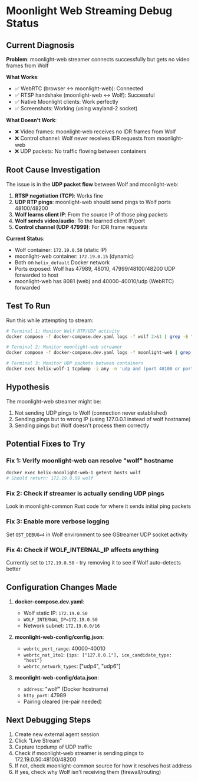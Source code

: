# Moonlight Web Streaming Debug Status

## Current Diagnosis

**Problem**: moonlight-web streamer connects successfully but gets no video frames from Wolf

**What Works**:
- ✅ WebRTC (browser ↔ moonlight-web): Connected
- ✅ RTSP handshake (moonlight-web ↔ Wolf): Successful
- ✅ Native Moonlight clients: Work perfectly
- ✅ Screenshots: Working (using wayland-2 socket)

**What Doesn't Work**:
- ❌ Video frames: moonlight-web receives no IDR frames from Wolf
- ❌ Control channel: Wolf never receives IDR requests from moonlight-web
- ❌ UDP packets: No traffic flowing between containers

## Root Cause Investigation

The issue is in the **UDP packet flow** between Wolf and moonlight-web:

1. **RTSP negotiation (TCP)**: Works fine
2. **UDP RTP pings**: moonlight-web should send pings to Wolf ports 48100/48200
3. **Wolf learns client IP**: From the source IP of those ping packets
4. **Wolf sends video/audio**: To the learned client IP/port
5. **Control channel (UDP 47999)**: For IDR frame requests

**Current Status**:
- Wolf container: `172.19.0.50` (static IP)
- moonlight-web container: `172.19.0.15` (dynamic)
- Both on `helix_default` Docker network
- Ports exposed: Wolf has 47989, 48010, 47999/48100/48200 UDP forwarded to host
- moonlight-web has 8081 (web) and 40000-40010/udp (WebRTC) forwarded

## Test To Run

Run this while attempting to stream:

```bash
# Terminal 1: Monitor Wolf RTP/UDP activity
docker compose -f docker-compose.dev.yaml logs -f wolf 2>&1 | grep -E "RTP|client_ip|UDP|Forcing IDR"

# Terminal 2: Monitor moonlight-web streamer
docker compose -f docker-compose.dev.yaml logs -f moonlight-web | grep -E "Stream|IDR|ping|Moonlight"

# Terminal 3: Monitor UDP packets between containers
docker exec helix-wolf-1 tcpdump -i any -n 'udp and (port 48100 or port 48200 or port 47999)' 2>&1
```

## Hypothesis

The moonlight-web streamer might be:
1. Not sending UDP pings to Wolf (connection never established)
2. Sending pings but to wrong IP (using 127.0.0.1 instead of wolf hostname)
3. Sending pings but Wolf doesn't process them correctly

## Potential Fixes to Try

### Fix 1: Verify moonlight-web can resolve "wolf" hostname
```bash
docker exec helix-moonlight-web-1 getent hosts wolf
# Should return: 172.19.0.50 wolf
```

### Fix 2: Check if streamer is actually sending UDP pings
Look in moonlight-common Rust code for where it sends initial ping packets

### Fix 3: Enable more verbose logging
Set `GST_DEBUG=4` in Wolf environment to see GStreamer UDP socket activity

### Fix 4: Check if WOLF_INTERNAL_IP affects anything
Currently set to `172.19.0.50` - try removing it to see if Wolf auto-detects better

## Configuration Changes Made

1. **docker-compose.dev.yaml**:
   - Wolf static IP: `172.19.0.50`
   - `WOLF_INTERNAL_IP=172.19.0.50`
   - Network subnet: `172.19.0.0/16`

2. **moonlight-web-config/config.json**:
   - `webrtc_port_range`: 40000-40010
   - `webrtc_nat_1to1`: `{ips: ["127.0.0.1"], ice_candidate_type: "host"}`
   - `webrtc_network_types`: ["udp4", "udp6"]

3. **moonlight-web-config/data.json**:
   - `address`: "wolf" (Docker hostname)
   - `http_port`: 47989
   - Pairing cleared (re-pair needed)

## Next Debugging Steps

1. Create new external agent session
2. Click "Live Stream"
3. Capture tcpdump of UDP traffic
4. Check if moonlight-web streamer is sending pings to 172.19.0.50:48100/48200
5. If not, check moonlight-common source for how it resolves host address
6. If yes, check why Wolf isn't receiving them (firewall/routing)
